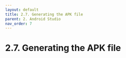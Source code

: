 ```yaml
---
layout: default
title: 2.7. Generating the APK file
parent: 2. Android Studio
nav_order: 7
---
```


# 2.7. Generating the APK file
